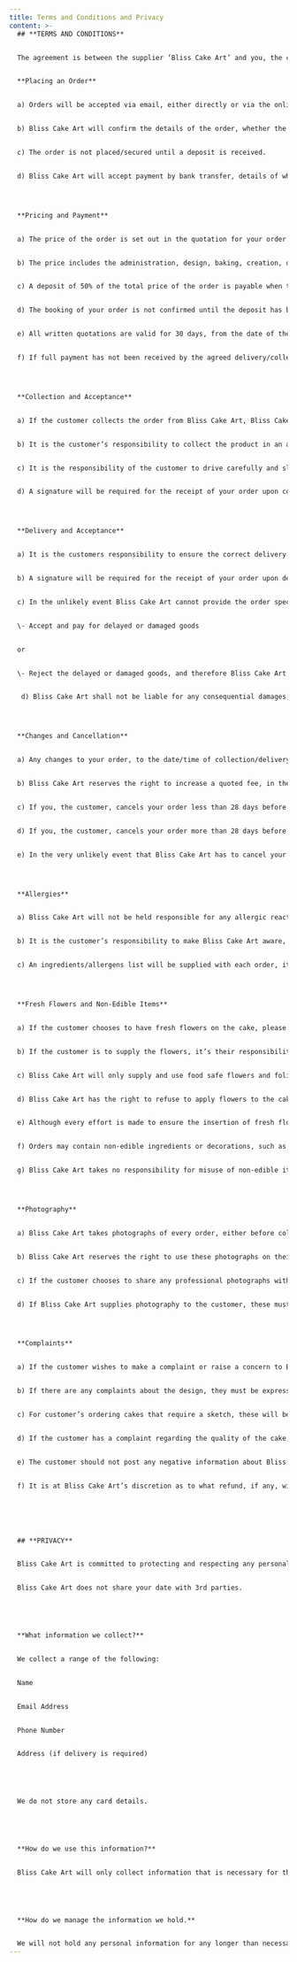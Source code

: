 ```yaml
---
title: Terms and Conditions and Privacy
content: >-
  ## **TERMS AND CONDITIONS**


  The agreement is between the supplier ‘Bliss Cake Art’ and you, the customer.


  **Placing an Order**


  a) Orders will be accepted via email, either directly or via the online contact form. 


  b) Bliss Cake Art will confirm the details of the order, whether the order is to be collected or delivered (the cost of delivery if applicable), date and time for collection/delivery, and subsequently the full address, including postcode, to which the order is to be delivered to.


  c) The order is not placed/secured until a deposit is received.


  d) Bliss Cake Art will accept payment by bank transfer, details of which will be provided upon booking.




  **Pricing and Payment**


  a) The price of the order is set out in the quotation for your order. There is no VAT.


  b) The price includes the administration, design, baking, creation, decorating and delivery (if applicable).


  c) A deposit of 50% of the total price of the order is payable when the order is confirmed via email.


  d) The booking of your order is not confirmed until the deposit has been paid, and therefore no work will be undertaken until the deposit has been received.


  e) All written quotations are valid for 30 days, from the date of the quotation, and may be subject to change after this point.


  f) If full payment has not been received by the agreed delivery/collection date and time, the order will not be fulfilled, and the deposit not refunded. 




  **Collection and Acceptance**


  a) If the customer collects the order from Bliss Cake Art, Bliss Cake Art cannot be held liable for any damage to the products once they have left their premises.


  b) It is the customer’s responsibility to collect the product in an appropriate mode of transport, that is clean and tidy, and orders should be travelled on a flat surface, such as an empty boot or empty front footwell, ideally on a non-slip mat.


  c) It is the responsibility of the customer to drive carefully and slowly when transporting the order, and to take care when loading and unloading.


  d) A signature will be required for the receipt of your order upon collection, and a photograph will be taken as proof of non-damage.




  **Delivery and Acceptance**


  a) It is the customers responsibility to ensure the correct delivery information has be supplied and that someone is available to receive the order.


  b) A signature will be required for the receipt of your order upon delivery. A photograph will be taken as proof of non-damage and set up complete. Once the order has been collected or signed for upon delivery, any damage after this point is not the responsibility of Bliss Cake Art.


  c) In the unlikely event Bliss Cake Art cannot provide the order specified, or the order is damaged prior to collection/delivery, the customer can either:


  \- Accept and pay for delayed or damaged goods


  or


  \- Reject the delayed or damaged goods, and therefore Bliss Cake Art will refund the balance paid.


   d) Bliss Cake Art shall not be liable for any consequential damages, losses or other costs that arise from a failure to fulfil the contract. 




  **Changes and Cancellation**


  a) Any changes to your order, to the date/time of collection/delivery, must be agreed with Bliss Cake Art, who will then confirm the changes in writing to you.


  b) Bliss Cake Art reserves the right to increase a quoted fee, in the event that the customer requests a significant variation to the work agreed. 


  c) If you, the customer, cancels your order less than 28 days before the agreed delivery/collection date, the deposit will not be refunded. 


  d) If you, the customer, cancels your order more than 28 days before the delivery/collection date, deposit will be refunded in full. With this refund to be paid within 7 working days.


  e) In the very unlikely event that Bliss Cake Art has to cancel your order for any reason, then as much notice as possible will be given. Bliss Cake Art will try to agree a suitable alternative, if the customer wishes not to accept the suggested alternative, Bliss Cake Art will refund any payments made.




  **Allergies**


  a) Bliss Cake Art will not be held responsible for any allergic reactions caused by the order. Orders can be made without certain allergens e.g. wheat, gluten, dairy, egg and nuts, but they are still made in a kitchen using some or all of these ingredients. Therefore, regrettably, Bliss Cake Art cannot guarantee the absence of traces of them.


  b) It is the customer’s responsibility to make Bliss Cake Art aware, prior to the order being confirmed, of any special dietary requirements that need to be accommodated in the production of their order.


  c) An ingredients/allergens list will be supplied with each order, it is the customer’s responsibility to ensure they understand this list at the point of collection/delivery, and therefore to inform consumers of any risks.




  **Fresh Flowers and Non-Edible Items**


  a) If the customer chooses to have fresh flowers on the cake, please be aware that not all flowers and foliage are safe to be in contact with food.


  b) If the customer is to supply the flowers, it’s their responsibility to check with your florist that any flowers supplied are suitable for this specific use. 


  c) Bliss Cake Art will only supply and use food safe flowers and foliage.


  d) Bliss Cake Art has the right to refuse to apply flowers to the cake if they feel they are not food safe.


  e) Although every effort is made to ensure the insertion of fresh flowers are food safe, Bliss Cake Art accepts no liability for any contamination of the cake, that may occur due to inappropriate fresh flowers supplied.


  f) Orders may contain non-edible ingredients or decorations, such as plastic dowels in tiered cakes, ribbons, wires, flower picks and supports in some sugar figurines and flowers. Any of these will be detailed to the customer on confirmation email, and collection/delivery. It is the customer’s responsibility to remove these before serving or eating.


  g) Bliss Cake Art takes no responsibility for misuse of non-edible items once delivery/collection is complete.




  **Photography**


  a) Bliss Cake Art takes photographs of every order, either before collection, or once set up at the venue, if being delivered. 


  b) Bliss Cake Art reserves the right to use these photographs on their website/social media channels – unless previously requested otherwise.


  c) If the customer chooses to share any professional photographs with Bliss Cake Art after the event, the customer therefore gives permission for these to be used for promotional purposes - unless previously requested otherwise.


  d) If Bliss Cake Art supplies photography to the customer, these must be used with the logo/watermark included.




  **Complaints**


  a) If the customer wishes to make a complaint or raise a concern to Bliss Cake Art after receiving the order, they should do so in writing within 24 hours of collection/delivery. Evidence of any faults or discrepancies should be included.


  b) If there are any complaints about the design, they must be expressed at the point of collection/delivery, and Bliss Cake Art must be given the opportunity to eradicate these, as they are usually correctable.


  c) For customer’s ordering cakes that require a sketch, these will be sent during discussion on emails, prior to any work being carried out and the event. It is therefore the customer’s responsibility to check that this meets with their requirements.


  d) If the customer has a complaint regarding the quality of the cake, at least 75% of the cake must be returned to Bliss Cake Art within 24 hours, to ensure a fair assessment of the complaint. Bliss Cake Art will determine what course of action to take. No refund will be given if the cake is not returned or has been eaten.


  e) The customer should not post any negative information about Bliss Cake Art or on any form of online, social media or websites, without providing advance written notice of the intended content. Bliss Cake Art should be provided an opportunity to resolve any issues amicably. 


  f) It is at Bliss Cake Art’s discretion as to what refund, if any, will be given.






  ## **PRIVACY**


  Bliss Cake Art is committed to protecting and respecting any personal information you share with us. This statement describes what type of information we collect from you, how it is used and how we manage the information we hold.


  Bliss Cake Art does not share your date with 3rd parties.


   


  **What information we collect?**


  We collect a range of the following:


  Name


  Email Address


  Phone Number


  Address (if delivery is required)


   


  We do not store any card details.


    


  **How do we use this information?** 


  Bliss Cake Art will only collect information that is necessary for the purpose for which it has been collected for. We will use your information to organise, arrange and fulfil orders to complete them. 


   


  **How do we manage the information we hold.** 


  We will not hold any personal information for any longer than necessary unless Bliss Cake Art has an ongoing relationship with you. All information is stored on a secure email server and will not be shared to any 3rdparties. You have the right to contact Bliss Cake Art to securely remove and delete any information that has been held, on completion of your order.
---
```

